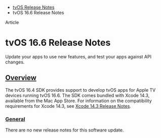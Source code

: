 - [tvOS Release Notes](https://developer.apple.com/documentation/tvos-release-notes)
- tvOS 16.6 Release Notes

Article

# tvOS 16.6 Release Notes

Update your apps to use new features, and test your apps against API changes.

## [Overview](https://developer.apple.com/documentation/tvos-release-notes/tvos-16_6-release-notes#Overview)

The tvOS 16.4 SDK provides support to develop tvOS apps for Apple TV devices running tvOS 16.6. The SDK comes bundled with Xcode 14.3, available from the Mac App Store. For information on the compatibility requirements for Xcode 14.3, see [Xcode 14.3 Release Notes](https://developer.apple.com/documentation/Xcode-Release-Notes/xcode-14_3-release-notes).

### [General](https://developer.apple.com/documentation/tvos-release-notes/tvos-16_6-release-notes#General)

There are no new release notes for this software update.
